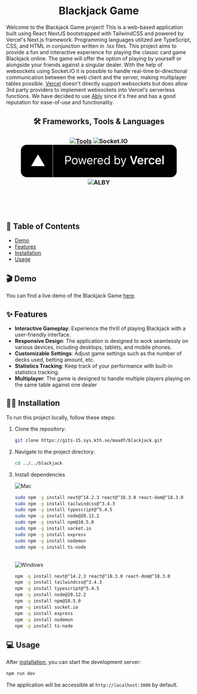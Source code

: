 <h1 align="center"> Blackjack Game </h1>

Welcome to the Blackjack Game project! This is a web-based application built using React NextJS bootstrapped with TailwindCSS and powered by Vercel's Next.js framework. Programming languages utilized are TypeScript, CSS, and HTML in conjunction written in .tsx files. This project aims to provide a fun and interactive experience for playing the classic card game Blackjack online. The game will offer the option of playing by yourself or alongside your friends against a singular dealer. With the help of websockets using Socket.IO it is possible to handle real-time bi-directional communication between the web client and the server, making multiplayer tables possible. [Vercel](vercel.com) doesn't directly support websockets but does allow 3rd party providers to implement websockets into Vercel's serverless functions. We have decided to use [Ably](https://ably.com/) since it's free and has a good reputation for ease-of-use and functionality.

<h2 align="center"> 🛠️ Frameworks, Tools & Languages </h2>
<h3 align="center">
    
[![Tools](https://skillicons.dev/icons?i=react,nextjs,ts,html,css)](https://skillicons.dev)
<img src="https://gits-15.sys.kth.se/storage/user/23641/files/93a5954f-ac6c-43b9-8449-c213998304bb" alt="Socket.IO" width="50"><br>
[![Powered by Vercel](https://raw.githubusercontent.com/abumalick/powered-by-vercel/master/powered-by-vercel.svg)](https://vercel.com?utm_source=powered-by-vercel)<br>
<img src="https://github.com/MaximilianAdF/blackjack-nextjs/assets/63980031/76ec10a0-b562-48ff-ae79-f6d6c5214855" alt="ALBY" width="100">


</h3>
<br>
<br>
<br>




## 📝 Table of Contents

- [Demo](#demo)
- [Features](#features)
- [Installation](#installation)
- [Usage](#usage)

## 🎬 Demo

You can find a live demo of the Blackjack Game [here](<demo-url>).

## ✨ Features

- **Interactive Gameplay**: Experience the thrill of playing Blackjack with a user-friendly interface.
- **Responsive Design**: The application is designed to work seamlessly on various devices, including desktops, tablets, and mobile phones.
- **Customizable Settings**: Adjust game settings such as the number of decks used, betting amount, etc.
- **Statistics Tracking**: Keep track of your performance with built-in statistics tracking.
- **Multiplayer**: The game is designed to handle multiple players playing on the same table against one dealer

<a id='installation'></a>
## 👨‍💻 Installation

To run this project locally, follow these steps:

1. Clone the repository:

    ```bash
    git clone https://gits-15.sys.kth.se/maadf/blackjack.git
    ```
2. Navigate to the project directory:
    ```bash
    cd ../../blackjack
    ```
3. Install dependencies

    <img src="https://upload.wikimedia.org/wikipedia/commons/thumb/a/ab/Icon-Mac.svg/2048px-Icon-Mac.svg.png" alt="Mac" width="30">
    
    ```bash
    sudo npm -g install next@^14.2.3 react@^18.3.0 react-dom@^18.3.0
    sudo npm -g install tailwindcss@^3.4.3
    sudo npm -g install typescript@^5.4.5
    sudo npm -g install node@20.12.2
    sudo npm -g install npm@10.5.0
    sudo npm -g install socket.io
    sudo npm -g install express
    sudo npm -g install nodemon
    sudo npm -g install ts-node
    ```
    <br>
    
    <img src="https://upload.wikimedia.org/wikipedia/commons/c/c1/Windows_icon_logo.png" alt="Windows" width="30">
    
    ```bash
    npm -g install next@^14.2.3 react@^18.3.0 react-dom@^18.3.0
    npm -g install tailwindcss@^3.4.3
    npm -g install typescript@^5.4.5
    npm -g install node@20.12.2
    npm -g install npm@10.5.0
    npm -g install socket.io
    npm -g install express
    npm -g install nodemon
    npm -g install ts-node
    ```

## 💻 Usage

After [installation](https://gits-15.sys.kth.se/maadf/blackjack/edit/main/README.md#installation), you can start the development server:
```bash
npm run dev
```
The application will be accessible at `http://localhost:3000` by default.
